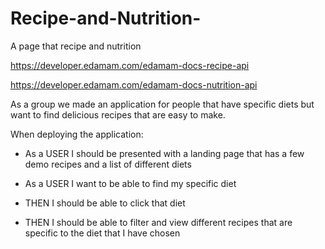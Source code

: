 # Recipe-and-Nutrition-
A page that recipe and nutrition 

https://developer.edamam.com/edamam-docs-recipe-api

https://developer.edamam.com/edamam-docs-nutrition-api



As a group we made an application  for people that have specific diets but want to find delicious recipes that are easy to make.

When deploying the application: 

* As a USER I should be presented with a landing page that has a few demo recipes and a list of different diets

* As a USER I want to be able to find my specific diet

* THEN I should be able to click that diet

* THEN I should be able to filter and view different recipes that are specific to the diet that I have chosen